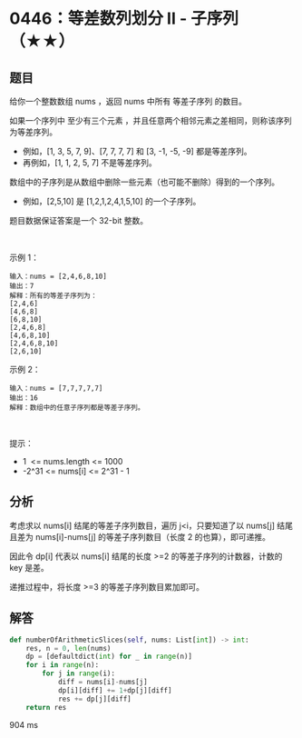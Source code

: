 # 0446：等差数列划分 II - 子序列（★★）



## 题目

给你一个整数数组 nums ，返回 nums 中所有 等差子序列 的数目。

如果一个序列中 至少有三个元素 ，并且任意两个相邻元素之差相同，则称该序列为等差序列。
- 例如，[1, 3, 5, 7, 9]、[7, 7, 7, 7] 和 [3, -1, -5, -9] 都是等差序列。
- 再例如，[1, 1, 2, 5, 7] 不是等差序列。

数组中的子序列是从数组中删除一些元素（也可能不删除）得到的一个序列。
- 例如，[2,5,10] 是 [1,2,1,2,4,1,5,10] 的一个子序列。

题目数据保证答案是一个 32-bit 整数。

 

示例 1：

    输入：nums = [2,4,6,8,10]
    输出：7
    解释：所有的等差子序列为：
    [2,4,6]
    [4,6,8]
    [6,8,10]
    [2,4,6,8]
    [4,6,8,10]
    [2,4,6,8,10]
    [2,6,10]
示例 2：

    输入：nums = [7,7,7,7,7]
    输出：16
    解释：数组中的任意子序列都是等差子序列。
 

提示：
- 1  <= nums.length <= 1000
- -2^31 <= nums[i] <= 2^31 - 1



## 分析

考虑求以 nums[i] 结尾的等差子序列数目，遍历 j<i，只要知道了以 nums[j] 结尾且差为 nums[i]-nums[j] 
的等差子序列数目（长度 2 的也算），即可递推。

因此令 dp[i] 代表以 nums[i] 结尾的长度 >=2 的等差子序列的计数器，计数的 key 是差。

递推过程中，将长度 >=3 的等差子序列数目累加即可。

## 解答

```python
def numberOfArithmeticSlices(self, nums: List[int]) -> int:
    res, n = 0, len(nums)
    dp = [defaultdict(int) for _ in range(n)]
    for i in range(n):
        for j in range(i):
            diff = nums[i]-nums[j]
            dp[i][diff] += 1+dp[j][diff]
            res += dp[j][diff]
    return res
```
904 ms


